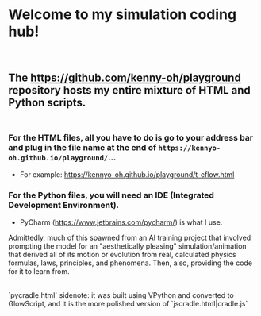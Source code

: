 # Welcome to my simulation coding hub!<br><br>
## The https://github.com/kenny-oh/playground repository hosts my entire mixture of HTML and Python scripts.<br><br>
### For the HTML files, all you have to do is go to your address bar and plug in the file name at the end of `https://kennyo-oh.github.io/playground/`...
- For example: https://kennyo-oh.github.io/playground/t-cflow.html
### For the Python files, you will need an IDE (Integrated Development Environment).
- PyCharm (https://www.jetbrains.com/pycharm/) is what I use.
<p>Admittedly, much of this spawned from an AI training project that involved prompting the model for an "aesthetically pleasing" simulation/animation that derived all of its motion or evolution from real, calculated physics formulas, laws, principles, and phenomena. Then, also, providing the code for it to learn from.</p><br>
`pycradle.html` sidenote: it was built using VPython and converted to GlowScript, and it is the more polished version of `jscradle.html|cradle.js`
